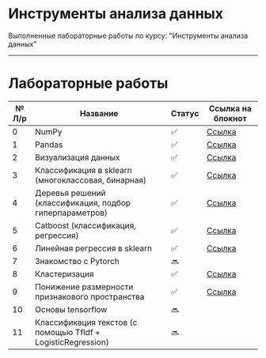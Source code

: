 # Инструменты анализа данных

Выполненные лабораторные работы по курсу: "Инструменты анализа данных"
____

# Лабораторные работы

 № Л/р | Название | Статус| Ссылка на блокнот
 ----- |----------|-------|------
 0 | NumPy |  ✅| [Ссылка](https://github.com/nvnovitskiy/data-analysis-tools/blob/main/lab0_numpy_Novitskiy_6132.ipynb)
 1 | Pandas | ✅| [Ссылка](https://github.com/nvnovitskiy/data-analysis-tools/blob/main/lab1_pandas_Novitskiy_6132.ipynb)
 2 | Визуализация данных | ✅| [Ссылка](https://github.com/nvnovitskiy/data-analysis-tools/blob/main/lab2_visual_Novitskiy_6132.ipynb)
 3 | Классификация в sklearn (многоклассовая, бинарная) | ✅| [Ссылка](https://github.com/nvnovitskiy/data-analysis-tools/blob/main/lab3_classification_Novitskiy_6132.ipynb)
 4 | Деревья решений (классификация, подбор гиперпараметров) | ✅| [Ссылка](https://github.com/nvnovitskiy/data-analysis-tools/blob/main/lab4_trees_Novitskiy_6132.ipynb)
 5 | Catboost (классификация, регрессия) | ✅ | [Ссылка](https://github.com/nvnovitskiy/data-analysis-tools/blob/main/lab5_catboost_Novitskiy_6132.ipynb)
 6 | Линейная регрессия в sklearn | ✅| [Ссылка](https://github.com/nvnovitskiy/data-analysis-tools/blob/main/lab6_linear_models_Novitskiy_6132.ipynb)
 7 | Знакомство с Pytorch | :soon:|
 8 | Кластеризация | ✅| [Ссылка](https://github.com/nvnovitskiy/data-analysis-tools/blob/main/lab8_clasterization_6132_Novitskiy.ipynb)
 9 | Понижение размерности признакового пространства | ✅| [Ссылка](https://github.com/nvnovitskiy/data-analysis-tools/blob/main/lab9_dim_reduction_6132_Novitskiy.ipynb)
 10 | Основы tensorflow  | :soon:|
 11 | Классификация текстов (с помощью TfIdf + LogisticRegression)| :soon:|

